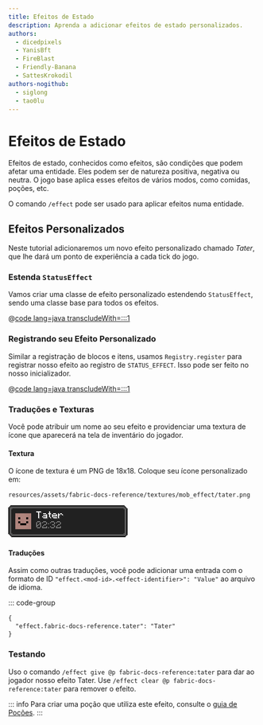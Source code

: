 ```yaml
---
title: Efeitos de Estado
description: Aprenda a adicionar efeitos de estado personalizados.
authors:
  - dicedpixels
  - YanisBft
  - FireBlast
  - Friendly-Banana
  - SattesKrokodil
authors-nogithub:
  - siglong
  - tao0lu
---
```


# Efeitos de Estado

Efeitos de estado, conhecidos como efeitos, são condições que podem afetar uma entidade. Eles podem ser de natureza positiva, negativa ou neutra. O jogo base aplica esses efeitos de vários modos, como comidas, poções, etc.

O comando `/effect` pode ser usado para aplicar efeitos numa entidade.

## Efeitos Personalizados

Neste tutorial adicionaremos um novo efeito personalizado chamado _Tater_, que lhe dará um ponto de experiência a cada tick do jogo.

### Estenda `StatusEffect`

Vamos criar uma classe de efeito personalizado estendendo `StatusEffect`, sendo uma classe base para todos os efeitos.

@[code lang=java transcludeWith=:::1](@/reference/latest/src/main/java/com/example/docs/effect/TaterEffect.java)

### Registrando seu Efeito Personalizado

Similar a registração de blocos e itens, usamos `Registry.register` para registrar nosso efeito ao registro de `STATUS_EFFECT`. Isso pode ser feito no nosso inicializador.

@[code lang=java transcludeWith=:::1](@/reference/latest/src/main/java/com/example/docs/effect/FabricDocsReferenceEffects.java)

### Traduções e Texturas

Você pode atribuir um nome ao seu efeito e providenciar uma textura de ícone que aparecerá na tela de inventário do jogador.

#### Textura

O ícone de textura é um PNG de 18x18. Coloque seu ícone personalizado em:

```:no-line-numbers
resources/assets/fabric-docs-reference/textures/mob_effect/tater.png
```

![Efeito no inventário do jogador](/assets/develop/tater-effect.png)

#### Traduções

Assim como outras traduções, você pode adicionar uma entrada com o formato de ID `"effect.<mod-id>.<effect-identifier>": "Value"` ao arquivo de idioma.

::: code-group

```json[assets/fabric-docs-reference/lang/en_us.json]
{
  "effect.fabric-docs-reference.tater": "Tater"
}
```

### Testando

Uso o comando `/effect give @p fabric-docs-reference:tater` para dar ao jogador nosso efeito Tater.
Use `/effect clear @p fabric-docs-reference:tater` para remover o efeito.

::: info
Para criar uma poção que utiliza este efeito, consulte o [guia de Poções](../items/potions.md).
:::
